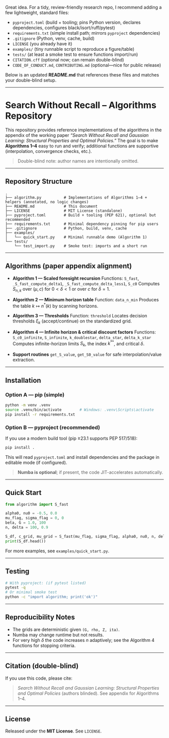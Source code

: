 Great idea. For a tidy, review-friendly research repo, I recommend adding a few lightweight, standard files:

* `pyproject.toml` (build + tooling; pins Python version, declares dependencies, configures black/isort/ruff/pytest)
* `requirements.txt` (simple install path; mirrors `pyproject` dependencies)
* `.gitignore` (Python, venv, cache, build)
* `LICENSE` (you already have it)
* `examples/` (tiny runnable script to reproduce a figure/table)
* `tests/` (at least a smoke test to ensure functions import/run)
* `CITATION.cff` (optional now; can remain double-blind)
* `CODE_OF_CONDUCT.md`, `CONTRIBUTING.md` (optional—nice for public release)

Below is an updated **README.md** that references these files and matches your double-blind setup.

---

# Search Without Recall – Algorithms Repository

This repository provides reference implementations of the algorithms in the appendix of the working paper *“Search Without Recall and Gaussian Learning: Structural Properties and Optimal Policies.”* The goal is to make **Algorithms 1–4** easy to run and verify; additional functions are supportive (interpolation, convergence checks, etc.).

> Double-blind note: author names are intentionally omitted.

---

## Repository Structure

```
.
├── algorithm.py          # Implementations of Algorithms 1–4 + helpers (annotated, no logic changes)
├── README.md             # This document
├── LICENSE               # MIT License (standalone)
├── pyproject.toml        # Build + tooling (PEP 621), optional but recommended
├── requirements.txt      # Minimal dependency pinning for pip users
├── .gitignore            # Python, build, venv, cache
├── examples/
│   └── quick_start.py    # Minimal runnable demo (Algorithm 1)
└── tests/
    └── test_import.py    # Smoke test: imports and a short run
```

---

## Algorithms (paper appendix alignment)

* **Algorithm 1 — Scaled foresight recursion**
  Functions: `S_fast`, `_S_fast_compute_delta1`, `_S_fast_compute_delta_less1`, `S_c0`
  Computes $S_{n,k}$ over $(\mu, c)$ for $0<\delta<1$ or over $c$ for $\delta=1$.

* **Algorithm 2 — Minimum horizon table**
  Function: `data_n_min`
  Produces the table $k \mapsto n^{*}(k)$ by scanning horizons.

* **Algorithm 3 — Thresholds**
  Function: `threshold`
  Locates decision thresholds $\xi_k$ (accept/continue) on the standardized grid.

* **Algorithm 4 — Infinite horizon & critical discount factors**
  Functions: `S_c0_infinite`, `S_infinite`, `k_doublestar`, `delta_star`, `delta_k_star`
  Computes infinite-horizon limits $S_k$, the index $k^{**}$, and critical $\delta$.

* **Support routines**
  `get_S_value`, `get_S0_value` for safe interpolation/value extraction.

---

## Installation

### Option A — pip (simple)

```bash
python -m venv .venv
source .venv/bin/activate        # Windows: .venv\Scripts\activate
pip install -r requirements.txt
```

### Option B — pyproject (recommended)

If you use a modern build tool (pip ≥23.1 supports PEP 517/518):

```bash
pip install .
```

This will read `pyproject.toml` and install dependencies and the package in editable mode (if configured).

> **Numba is optional**; if present, the code JIT-accelerates automatically.

---

## Quick Start

```python
from algorithm import S_fast

alpha0, nu0 = -0.5, 0.0
mu_flag, sigma_flag = 0, 0
beta, G = 1.0, 100
n, delta = 100, 0.9

S_df, c_grid, mu_grid = S_fast(mu_flag, sigma_flag, alpha0, nu0, n, delta, beta, G)
print(S_df.head())
```

For more examples, see `examples/quick_start.py`.

---

## Testing

```bash
# With pyproject: (if pytest listed)
pytest -q
# Or minimal smoke test
python -c "import algorithm; print('ok')"
```

---

## Reproducibility Notes

* The grids are deterministic given `(G, rho, Z, ita)`.
* Numba may change runtime but not results.
* For very high $\delta$ the code increases $n$ adaptively; see the Algorithm 4 functions for stopping criteria.

---

## Citation (double-blind)

If you use this code, please cite:

> *Search Without Recall and Gaussian Learning: Structural Properties and Optimal Policies* (authors blinded).
> See appendix for Algorithms 1–4.

---

## License

Released under the **MIT License**. See `LICENSE`.
